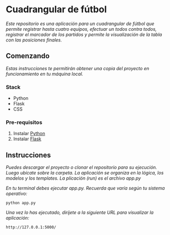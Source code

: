 # Cuadrangular de fútbol
*Este repositorio es una aplicación para un cuadrangular de fútbol que permite registrar hasta cuatro equipos, efectuar un todos contra todos, registrar el marcador de los partidos y permite la visualización de la tabla con las posiciones finales.*

## Comenzando
*Estas instrucciones te permitirán obtener una copia del proyecto en funcionamiento en tu máquina local.*

### Stack
* Python
* Flask
* CSS

### Pre-requisitos
1. Instalar [Python](https://www.python.org/downloads/)
2. Instalar [Flask](https://flask.palletsprojects.com/en/1.1.x/installation/)  

## Instrucciones
*Puedes descargar el proyecto o clonar el repositorio para su ejecución. Luego ubícate sobre la carpeta.*
*La aplicación se organiza en la lógica, los modelos y los templates. La plicación (run) es el archivo app.py*

*En tu terminal debes ejecutar app.py. Recuerda que varía según tu sistema operativo:*

```
python app.py
```

*Una vez lo has ejecutado, dirijete a la siguiente URL para visualizar la aplicación:*

```
http://127.0.0.1:5000/
```
